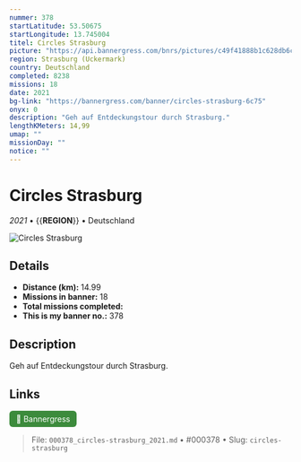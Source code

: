 ```yaml
---
nummer: 378
startLatitude: 53.50675
startLongitude: 13.745004
titel: Circles Strasburg
picture: "https://api.bannergress.com/bnrs/pictures/c49f41888b1c628db6cc35914e5a95cd"
region: Strasburg (Uckermark)
country: Deutschland
completed: 8238
missions: 18
date: 2021
bg-link: "https://bannergress.com/banner/circles-strasburg-6c75"
onyx: 0
description: "Geh auf Entdeckungstour durch Strasburg."
lengthKMeters: 14,99
umap: ""
missionDay: ""
notice: ""
---
```

# Circles Strasburg

*2021* • {{__REGION__}} • Deutschland

![Circles Strasburg](https://api.bannergress.com/bnrs/pictures/c49f41888b1c628db6cc35914e5a95cd)



## Details
- **Distance (km):** 14.99
- **Missions in banner:** 18
- **Total missions completed:** 
- **This is my banner no.:** 378



## Description
Geh auf Entdeckungstour durch Strasburg.



## Links
<a href="https://bannergress.com/banner/circles-strasburg-6c75" target="_blank" style="display:inline-block;margin-right:8px;padding:6px 12px;background:#3c8b3c;color:#fff;text-decoration:none;border-radius:6px;">🔗 Bannergress</a>



> File: `000378_circles-strasburg_2021.md` • #000378 • Slug: `circles-strasburg`
